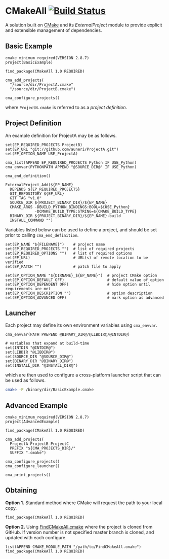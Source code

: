 # CMakeAll [![Build Status](https://travis-ci.org/auneri/CMakeAll.svg?branch=develop)](https://travis-ci.org/auneri/CMakeAll)
A solution built on [CMake](http://cmake.org/) and its *ExternalProject* module to provide explicit and extensible management of dependencies.


## Basic Example

~~~{.cmake}
cmake_minimum_required(VERSION 2.8.7)
project(BasicExample)

find_package(CMakeAll 1.0 REQUIRED)

cma_add_projects(
  "/source/dir/ProjectA.cmake"
  "/source/dir/ProjectB.cmake")

cma_configure_projects()
~~~
where `ProjectN.cmake` is referred to as a *project definition*.


## Project Definition

An example definition for ProjectA may be as follows.

~~~{.cmake}
set(EP_REQUIRED_PROJECTS ProjectB)
set(EP_URL "git://github.com/auneri/ProjectA.git")
set(EP_OPTION_NAME USE_ProjectA)

cma_list(APPEND EP_REQUIRED_PROJECTS Python IF USE_Python)
cma_envvar(PYTHONPATH APPEND "@SOURCE_DIR@" IF USE_Python)

cma_end_definition()

ExternalProject_Add(${EP_NAME}
  DEPENDS ${EP_REQUIRED_PROJECTS}
  GIT_REPOSITORY ${EP_URL}
  GIT_TAG "v1.0"
  SOURCE_DIR ${PROJECT_BINARY_DIR}/${EP_NAME}
  CMAKE_ARGS -DBUILD_PYTHON_BINDINGS:BOOL=${USE_Python}
             -DCMAKE_BUILD_TYPE:STRING=${CMAKE_BUILD_TYPE}
  BINARY_DIR ${PROJECT_BINARY_DIR}/${EP_NAME}-build
  INSTALL_COMMAND "")
~~~

Variables listed below can be used to define a project, and should be set prior to calling `cma_end_definition`.

~~~{.cmake}
set(EP_NAME "${FILENAME}")    # project name
set(EP_REQUIRED_PROJECTS "")  # list of required projects
set(EP_REQUIRED_OPTIONS "")   # list of required options
set(EP_URL)                   # URL(s) of remote location to be verified
set(EP_PATCH "")              # patch file to apply

set(EP_OPTION_NAME "${DIRNAME}_${EP_NAME}")  # project CMake option
set(EP_OPTION_DEFAULT OFF)                   # default value of option
set(EP_OPTION_DEPENDENT OFF)                 # hide option until requirements are met
set(EP_OPTION_DESCRIPTION "")                # option description
set(EP_OPTION_ADVANCED OFF)                  # mark option as advanced
~~~


## Launcher

Each project may define its own environment variables using `cma_envvar`.

~~~{.cmake}
cma_envvar(PATH PREPEND @BINARY_DIR@/@LIBDIR@/@INTDIR@)

# variables that expand at build-time
set(INTDIR "@INTDIR@")
set(LIBDIR "@LIBDIR@")
set(SOURCE_DIR "@SOURCE_DIR@")
set(BINARY_DIR "@BINARY_DIR@")
set(INSTALL_DIR "@INSTALL_DIR@")
~~~

which are then used to configure a cross-platform launcher script that can be used as follows.

~~~bash
cmake -P /binary/dir/BasicExample.cmake
~~~


## Advanced Example

~~~{.cmake}
cmake_minimum_required(VERSION 2.8.7)
project(AdvancedExample)

find_package(CMakeAll 1.0 REQUIRED)

cma_add_projects(
  ProjectA ProjectB ProjectC
  PREFIX "${CMA_PROJECTS_DIR}/"
  SUFFIX ".cmake")

cma_configure_projects()
cma_configure_launcher()

cma_print_projects()
~~~


## Obtaining
**Option 1.** Standard method where CMake will request the path to your local copy.

~~~{.cmake}
find_package(CMakeAll 1.0 REQUIRED)
~~~

**Option 2.** Using [FindCMakeAll.cmake](https://github.com/auneri/CMakeAll/blob/develop/CMake/FindCMakeAll.cmake) where the project is cloned from GitHub. If version number is not specified master branch is cloned, and updated with each configure.

~~~{.cmake}
list(APPEND CMAKE_MODULE_PATH "/path/to/FindCMakeAll.cmake")
find_package(CMakeAll 1.0 REQUIRED)
~~~
